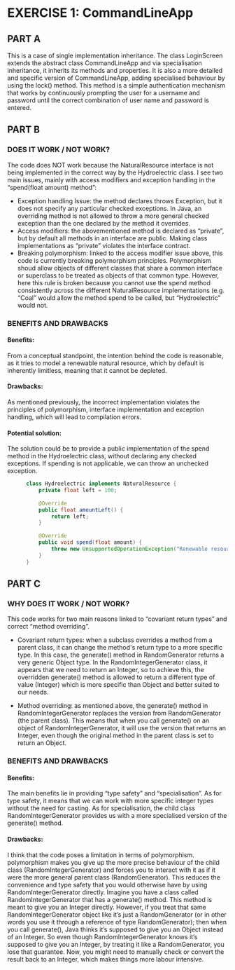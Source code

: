 # EXERCISE 1: CommandLineApp

## PART A 
This is a case of single implementation inheritance.
The class LoginScreen extends the abstract class CommandLineApp and via specialisation inheritance, it inherits its methods and properties. 
It is also a more detailed and specific version of CommandLineApp, adding specialised behaviour by using the lock() method. 
This method is a simple authentication mechanism that works by continuously prompting the user for a username and password until the correct combination of user name and password is entered. 

## PART B
### DOES IT WORK / NOT WORK?
The code does NOT work because the NaturalResource interface is not being implemented in the correct way by the Hydroelectric class.
I see two main issues, mainly with access modifiers and exception handling in the “spend(float amount) method”:
* Exception handling Issue: the method declares throws Exception, but it does not specify any particular checked exceptions. In Java, an overriding method is not allowed to throw a more general checked exception than the one declared by the method it overrides.
* Access modifiers: the abovementioned method is declared as “private”, but by default all methods in an interface are public. Making class implementations as “private” violates the interface contract.
* Breaking polymorphism: linked to the access modifier issue above, this code is currently breaking polymorphism principles. Polymorphism shoud allow objects of different classes that share a common interface or superclass to be treated as objects of that common type. However, here this rule is broken because you cannot use the spend method consistently across the different NaturalResource implementations (e.g. “Coal” would allow the method spend to be called, but “Hydroelectric” would not.

### BENEFITS AND DRAWBACKS
#### Benefits:
From a conceptual standpoint, the intention behind the code is reasonable, as it tries to model a renewable natural resource, which by default is inherently limitless, meaning that it cannot be depleted.
#### Drawbacks:
As mentioned previously, the incorrect implementation violates the principles of polymorphism, interface implementation and exception handling, which will lead to compilation errors.
#### Potential solution:
The solution could be to provide a public implementation of the spend method in the Hydroelectric class, without declaring any checked exceptions. If spending is not applicable, we can throw an unchecked exception.
```java
      class Hydroelectric implements NaturalResource {
          private float left = 100;
      
          @Override
          public float amountLeft() {
              return left;
          }
      
          @Override
          public void spend(float amount) {
              throw new UnsupportedOperationException("Renewable resource cannot be spent.");
          }
      }
```

## PART C

### WHY DOES IT WORK / NOT WORK? 
This code works for two main reasons linked to “covariant return types” and correct “method overriding”.
* Covariant return types: when a subclass overrides a method from a parent class, it can change the method's return type to a more specific type. In this case, the generate() method in RandomGenerator returns a very generic Object type. In the RandomIntegerGenerator class, it appears that we need to return an Integer, so to achieve this, the overridden generate() method is allowed to return a different type of value (Integer) which is more specific than Object and better suited to our needs.

* Method overriding: as mentioned above, the generate() method in RandomIntegerGenerator replaces the version from RandomGenerator (the parent class). This means that when you call generate() on an object of RandomIntegerGenerator, it will use the version that returns an Integer, even though the original method in the parent class is set to return an Object.
### BENEFITS AND DRAWBACKS
#### Benefits:
The main benefits lie in providing “type safety” and “specialisation”. As for type safety, it means that we can work with more specific integer types without the need for casting. As for specialisation, the child class RandomIntegerGenerator provides us with a more specialised version of the generate() method.
#### Drawbacks:
I think that the code poses a limitation in terms of polymorphism. polymorphism makes you give up the more precise behaviour of the child class (RandomIntegerGenerator) and forces you to interact with it as if it were the more general parent class (RandomGenerator). This reduces the convenience and type safety that you would otherwise have by using RandomIntegerGenerator directly. 
Imagine you have a class called RandomIntegerGenerator that has a generate() method. This method is meant to give you an Integer directly. However, if you treat that same RandomIntegerGenerator object like it’s just a RandomGenerator (or in other words you use it through a reference of type RandomGenerator); then when you call generate(), Java thinks it’s supposed to give you an Object instead of an Integer.
So even though RandomIntegerGenerator knows it’s supposed to give you an Integer, by treating it like a RandomGenerator, you lose that guarantee. Now, you might need to manually check or convert the result back to an Integer, which makes things more labour intensive.
